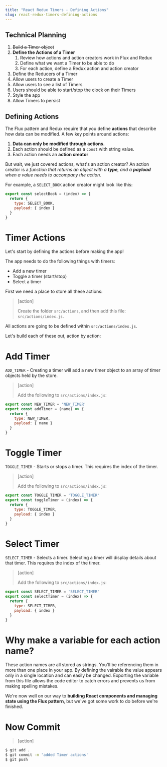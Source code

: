 ```yaml
---
title: "React Redux Timers - Defining Actions"
slug: react-redux-timers-defining-actions
---
```


## Technical Planning

1. ~~Build a Timer object~~
1. **Define the Actions of a Timer**
    1. Review how actions and action creators work in Flux and Redux
    1. Define what we want a Timer to be able to do
    1. For each action, define a Redux action and action creator
1. Define the Reducers of a Timer
1. Allow users to create a Timer
1. Allow users to see a list of Timers
1. Users should be able to start/stop the clock on their Timers
1. Style the app
1. Allow Timers to persist

## Defining Actions

The Flux pattern and Redux require that
you define **actions** that describe how data can be modified. A few key points around actions:

1. **Data can only be modified through actions.**
1. Each action should be defined as a `const` with string value.
1. Each action needs an **action creator**

But wait, we just covered actions, what's an action creator? An action creator is a _function that returns an object with a **type**, and a **payload** when a value needs to accompany the action._

For example, a `SELECT_BOOK` action creator might look like this:

```js
export const selectBook = (index) => {
  return {
    type: SELECT_BOOK,
    payload: { index }
  }
}
```

# Timer Actions

Let's start by defining the actions before making the app!

The app needs to do the following things with timers:

- Add a new timer
- Toggle a timer (start/stop)
- Select a timer

First we need a place to store all these actions:

> [action]
>
> Create the folder `src/actions`, and then add this file: `src/actions/index.js`.

All actions are going to be defined within `src/actions/index.js`.

Let's build each of these out, action by action:

# Add Timer

`ADD_TIMER` - Creating a timer will add a new timer object to an array of timer objects held by the store.

> [action]
>
> Add the following to `src/actions/index.js`:
>
```js
export const NEW_TIMER = 'NEW_TIMER'
export const addTimer = (name) => {
  return {
    type: NEW_TIMER,
    payload: { name }
  }
}
```

# Toggle Timer

`TOGGLE_TIMER` - Starts or stops a timer. This requires the
index of the timer.


> [action]
>
> Add the following to `src/actions/index.js`:
>
```js
export const TOGGLE_TIMER = 'TOGGLE_TIMER'
export const toggleTimer = (index) => {
  return {
    type: TOGGLE_TIMER,
    payload: { index }
  }
}
```

# Select Timer

`SELECT_TIMER` - Selects a timer. Selecting a timer will
display details about that timer. This requires the index
of the timer.

> [action]
>
> Add the following to `src/actions/index.js`:
>
```js
export const SELECT_TIMER = 'SELECT_TIMER'
export const selectTimer = (index) => {
  return {
    type: SELECT_TIMER,
    payload: { index }
  }
}
```

# Why make a variable for each action name? 

These action names are all stored as strings. You'll be referencing them in more than one place in your app. By defining the vairable the value appears only in a single location and can easily be changed. Exporting the variable from this file allows the code editor to catch errors and prevents us from making spelling mistakes. 

We're now well on our way to **building React components and managing state using the Flux pattern**, but we've got some work to do before we're finished.

# Now Commit

>[action]
>
```bash
$ git add .
$ git commit -m 'added Timer actions'
$ git push
```
